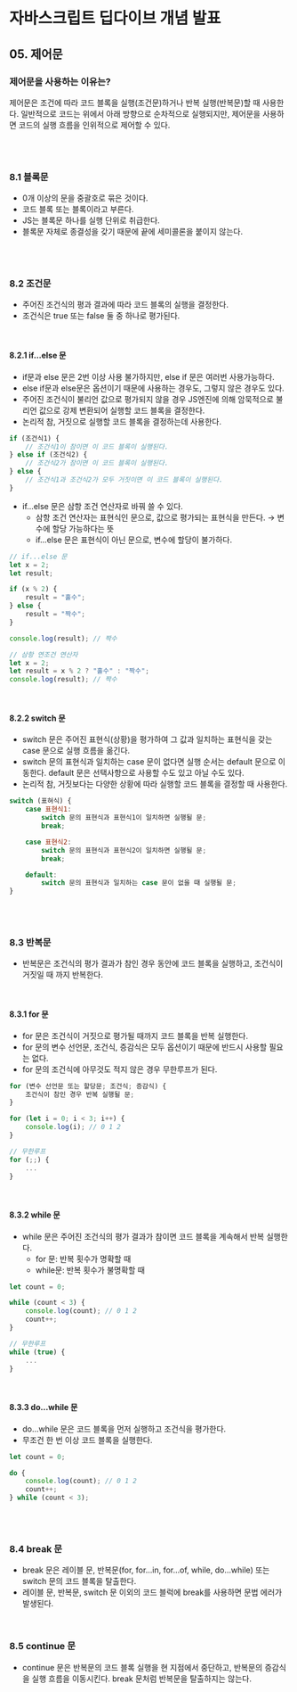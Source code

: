 # 자바스크립트 딥다이브 개념 발표

## 05. 제어문

### 제어문을 사용하는 이유는?

제어문은 조건에 따라 코드 블록을 실행(조건문)하거나 반복 실행(반복문)할 때 사용한다.
일반적으로 코드는 위에서 아래 방향으로 순차적으로 실행되지만, 제어문을 사용하면 코드의 실행 흐름을 인위적으로 제어할 수 있다.

<br>
<br>

### 8.1 블록문

- 0개 이상의 문을 중괄호로 묶은 것이다.
- 코드 블록 또는 블록이라고 부른다.
- JS는 블록문 하나를 실행 단위로 취급한다.
- 블록문 자체로 종결성을 갖기 때문에 끝에 세미콜론을 붙이지 않는다.

<br>
<br>

### 8.2 조건문

- 주어진 조건식의 평과 결과에 따라 코드 블록의 실행을 결정한다.
- 조건식은 true 또는 false 둘 중 하나로 평가된다.

<br>

#### 8.2.1 if…else 문

- if문과 else 문은 2번 이상 사용 불가하지만, else if 문은 여러번 사용가능하다.
- else if문과 else문은 옵션이기 때문에 사용하는 경우도, 그렇지 않은 경우도 있다.
- 주어진 조건식이 불리언 값으로 평가되지 않을 경우 JS엔진에 의해 암묵적으로 불리언 값으로 강제 변환되어 실행할 코드 블록을 결정한다.
- 논리적 참, 거짓으로 실행할 코드 블록을 결정하는데 사용한다.

```jsx
if (조건식1) {
	// 조건식1이 참이면 이 코드 블록이 실행된다.
} else if (조건식2) {
	// 조건식2가 참이면 이 코드 블록이 실행된다.
} else {
	// 조건식1과 조건식2가 모두 거짓이면 이 코드 블록이 실행된다.
}
```

- if…else 문은 삼항 조건 연산자로 바꿔 쓸 수 있다.
  - 삼항 조건 연산자는 표현식인 문으로, 값으로 평가되는 표현식을 만든다. → 변수에 할당 가능하다는 뜻
  - if…else 문은 표현식이 아닌 문으로, 변수에 할당이 불가하다.

```jsx
// if...else 문
let x = 2;
let result;

if (x % 2) {
	result = "홀수";
} else {
	result = "짝수";
}

console.log(result); // 짝수

// 삼항 연조건 연산자
let x = 2;
let result = x % 2 ? "홀수" : "짝수";
console.log(result); // 짝수
```

<br>

#### 8.2.2 switch 문

- switch 문은 주어진 표현식(상황)을 평가하여 그 값과 일치하는 표현식을 갖는 case 문으로 실행 흐름을 옮긴다.
- switch 문의 표현식과 일치하는 case 문이 없다면 실행 순서는 default 문으로 이동한다. default 문은 선택사항으로 사용할 수도 있고 아닐 수도 있다.
- 논리적 참, 거짓보다는 다양한 상황에 따라 실행할 코드 블록을 결정할 때 사용한다.

```jsx
switch (표혀식) {
	case 표현식1:
		switch 문의 표현식과 표현식1이 일치하면 실행될 문;
		break;

	case 표현식2:
		switch 문의 표현식과 표현식2이 일치하면 실행될 문;
		break;

	default:
		switch 문의 표현식과 일치하는 case 문이 없을 때 실행될 문;
}
```

<br>
<br>

### 8.3 반복문

- 반복문은 조건식의 평가 결과가 참인 경우 동안에 코드 블록을 실행하고, 조건식이 거짓일 때 까지 반복한다.

<br>

#### 8.3.1 for 문

- for 문은 조건식이 거짓으로 평가될 때까지 코드 블록을 반복 실행한다.
- for 문의 변수 선언문, 조건식, 증감식은 모두 옵션이기 때문에 반드시 사용할 필요는 없다.
- for 문의 조건식에 아무것도 적지 않은 경우 무한루프가 된다.

```jsx
for (변수 선언문 또는 할당문; 조건식; 증감식) {
	조건식이 참인 경우 반복 실행될 문;
}

for (let i = 0; i < 3; i++) {
	console.log(i); // 0 1 2
}

// 무한루프
for (;;) {
	...
}
```

<br>

#### 8.3.2 while 문

- while 문은 주어진 조건식의 평가 결과가 참이면 코드 블록을 계속해서 반복 실행한다.
  - for 문: 반복 횟수가 명확할 때
  - while문: 반복 횟수가 불명확할 때

```jsx
let count = 0;

while (count < 3) {
	console.log(count); // 0 1 2
	count++;
}

// 무한루프
while (true) {
	...
}
```

<br>

#### 8.3.3 do…while 문

- do…while 문은 코드 블록을 먼저 실행하고 조건식을 평가한다.
- 무조건 한 번 이상 코드 블록을 실행한다.

```jsx
let count = 0;

do {
	console.log(count); // 0 1 2
	count++;
} while (count < 3);
```

<br>
<br>

### 8.4 break 문

- break 문은 레이블 문, 반복문(for, for…in, for…of, while, do…while) 또는 switch 문의 코드 블록을 탈출한다.
- 레이블 문, 반복문, switch 문 이외의 코드 블럭에 break를 사용하면 문법 에러가 발생된다.

<br>

### 8.5 continue 문

- continue 문은 반복문의 코드 블록 실행을 현 지점에서 중단하고, 반복문의 증감식을 실행 흐름을 이동시킨다. break 문처럼 반복문을 탈출하지는 않는다.
